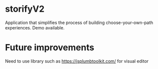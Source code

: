 # storifyV2
Application that simplifies the process of building choose-your-own-path experiences. Demo available.

# Future improvements
Need to use library such as https://jsplumbtoolkit.com/ for visual editor
